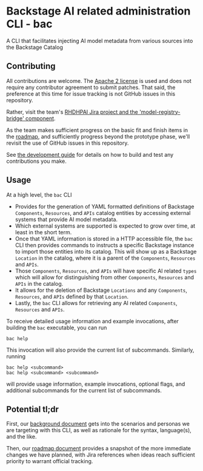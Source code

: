 # Backstage AI related administration CLI - bac

A CLI that facilitates injecting AI model metadata from various sources into the Backstage Catalog

## Contributing

All contributions are welcome. The [Apache 2 license](http://www.apache.org/licenses/) is used and does not require any 
contributor agreement to submit patches. That said, the preference at this time for issue tracking is not GitHub issues
in this repository.  

Rather, visit the team's [RHDHPAI Jira project and the 'model-registry-bridge' component](https://issues.redhat.com/issues/?jql=project%20%3D%20RHDHPAI%20AND%20component%20%3D%20model-registry-bridge).

As the team makes sufficient progress on the basic fit and finish items in the [roadmap](docs/roadmap.md), and sufficiently
progress beyond the prototype phase, we'll revisit the use of GitHub issues in this repository.

See [the development guide](docs/DEVELOPMENT.md) for details on how to build and test any contributions you make.

## Usage

At a high level, the `bac` CLI

- Provides for the generation of YAML formatted definitions of Backstage `Components`, `Resources`, and `APIs` catalog entities by accessing external systems that provide AI model metadata.
- Which external systems are supported is expected to grow over time, at least in the short term.
- Once that YAML information is stored in a HTTP accessible file, the `bac` CLI then provides commands to instructs a specific Backstage instance to import those entities into its catalog.  This will show up as a Backstage `Location` in the catalog, where it is a parent of the `Components`, `Resources` and `APIs`.
- Those `Components`, `Resources`, and `APIs` will have specific AI related `types` which will allow for distinguishing from other `Components`, `Resources` and `APIs` in the catalog.
- It allows for the deletion of Backstage `Locations` and any `Components`, `Resources`, and `APIs` defined by that `Location`.
- Lastly, the `bac` CLI allows for retrieving any AI related `Components`, `Resources` and `APIs`.

To receive detailed usage information and example invocations, after building the `bac` executable, you can run
```shell
bac help
```

This invocation will also provide the current list of subcommands.  Similarly, running 
```shell
bac help <subcommand>
bac help <subcommand> <subcommand>
```
will provide usage information, example invocations, optional flags, and additional subcommands for the current list of subcommands.

## Potential tl;dr

First, our [background document](docs/background.md) gets into the scenarios and personas we are targeting with this CLI,
as well as rationale for the syntax, language(s), and the like.

Then, our [roadmap document](docs/roadmap.md) provides a snapshot of the more immediate changes we have planned, with 
Jira references when ideas reach sufficient priority to warrant official tracking.
